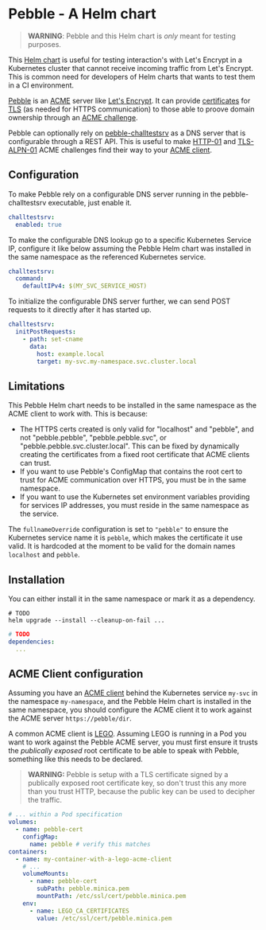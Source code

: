 # Pebble - A Helm chart

> __WARNING__: Pebble and this Helm chart is _only_ meant for testing purposes.

This [Helm chart](https://helm.sh/docs/topics/charts/) is useful for testing
interaction's with Let's Encrypt in a Kubernetes cluster that cannot receive
incoming traffic from Let's Encrypt. This is common need for developers of Helm
charts that wants to test them in a CI environment.

[Pebble](https://github.com/letsencrypt/pebble) is an
[ACME](https://letsencrypt.org/docs/glossary/#def-ACME) server like [Let's
Encrypt](https://letsencrypt.org/). It can provide
[certificates](https://letsencrypt.org/docs/glossary/#def-certificate) for
[TLS](https://letsencrypt.org/docs/glossary/#def-TLS) (as needed for HTTPS
communication) to those able to proove domain ownership through an [ACME
challenge](https://letsencrypt.org/docs/challenge-types/).

Pebble can optionally rely on
[pebble-challtestsrv](https://github.com/letsencrypt/pebble/tree/master/cmd/pebble-challtestsrv)
as a DNS server that is configurable through a REST API. This is useful to make
[HTTP-01](https://letsencrypt.org/docs/challenge-types/#http-01-challenge) and
[TLS-ALPN-01](https://letsencrypt.org/docs/challenge-types/#tls-alpn-01) ACME
challenges find their way to your [ACME
client](https://letsencrypt.org/docs/client-options/).

## Configuration

To make Pebble rely on a configurable DNS server running in the
pebble-challtestsrv executable, just enable it.

```yaml
challtestsrv:
  enabled: true
```

To make the configurable DNS lookup go to a specific Kubernetes Service IP,
configure it like below assuming the Pebble Helm chart was installed in the same
namespace as the referenced Kubernetes service.

```yaml
challtestsrv:
  command:
    defaultIPv4: $(MY_SVC_SERVICE_HOST)
```

To initialize the configurable DNS server further, we can send POST requests to
it directly after it has started up.

```yaml
challtestsrv:
  initPostRequests:
    - path: set-cname
      data:
        host: example.local
        target: my-svc.my-namespace.svc.cluster.local
```

## Limitations

This Pebble Helm chart needs to be installed in the same namespace as the ACME client to work with. This is because:
- The HTTPS certs created is only valid for "localhost" and "pebble", and not
  "pebble.pebble", "pebble.pebble.svc", or "pebble.pebble.svc.cluster.local".
  This can be fixed by dynamically creating the certificates from a fixed root
  certificate that ACME clients can trust.
- If you want to use Pebble's ConfigMap that contains the root cert to trust for
  ACME communication over HTTPS, you must be in the same namespace.
- If you want to use the Kubernetes set environment variables providing for
  services IP addresses, you must reside in the same namespace as the service.

The `fullnameOverride` configuration is set to `"pebble"` to ensure the
Kubernetes service name it is `pebble`, which makes the certificate it use
valid. It is hardcoded at the moment to be valid for the domain names
`localhost` and `pebble`.

## Installation

You can either install it in the same namespace or mark it as a dependency.

```shell
# TODO
helm upgrade --install --cleanup-on-fail ...
```

```yaml
# TODO
dependencies:
  ...
```

## ACME Client configuration

Assuming you have an [ACME client](https://letsencrypt.org/docs/client-options/)
behind the Kubernetes service `my-svc` in the namespace `my-namespace`, and the
Pebble Helm chart is installed in the same namespace, you should configure the
ACME client it to work against the ACME server `https://pebble/dir`.

A common ACME client is [LEGO](https://github.com/go-acme/lego). Assuming LEGO
is running in a Pod you want to work against the Pebble ACME server, you must
first ensure it trusts the _publically exposed_ root certificate to be able to
speak with Pebble, something like this needs to be declared.

> __WARNING:__ Pebble is setup with a TLS certificate signed by a publically
exposed root certificate key, so don't trust this any more than you trust HTTP,
because the public key can be used to decipher the traffic.

```yaml
# ... within a Pod specification
volumes:
  - name: pebble-cert
    configMap:
      name: pebble # verify this matches
containers:
  - name: my-container-with-a-lego-acme-client
    # ...
    volumeMounts:
      - name: pebble-cert
        subPath: pebble.minica.pem
        mountPath: /etc/ssl/cert/pebble.minica.pem
    env:
      - name: LEGO_CA_CERTIFICATES
        value: /etc/ssl/cert/pebble.minica.pem
```
